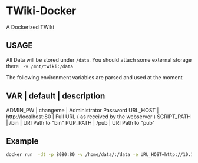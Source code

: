 # TWiki-Docker
A Dockerized TWiki

## USAGE
All Data will be stored under `/data`. You should attach some
external storage there ` -v /mnt/twiki:/data`

The following environment variables are parsed and used at the moment

   VAR         |    default            | description
----------------------------------------------------------------
 ADMIN\_PW     | changeme              | Administrator Password 
 URL\_HOST     | http://localhost:80   | Full URL ( as received by the webserver )
 SCRIPT\_PATH  | /bin                  | URI Path to "bin"
 PUP\_PATH     | /pub                  | URI Path to "pub"


## Example
```bash
docker run  -dt -p 8080:80 -v /home/data/:/data -e URL_HOST=http://10.11.12.13:8080/ -e ADMIN_PW=pass1234 twiki
```
